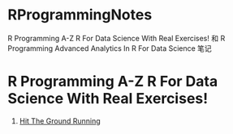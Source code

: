 # RProgrammingNotes
R Programming A-Z R For Data Science With Real Exercises! 和 R Programming Advanced Analytics In R For Data Science 笔记

# R Programming A-Z R For Data Science With Real Exercises!
1. [Hit The Ground Running](https://github.com/YeJiu97/RProgrammingNotes/blob/main/01%20-%20R%20Programming%20A-Z%20R%20For%20Data%20Science%20With%20Real%20Exercises!/1.%20Hit%20The%20Ground%20Running/1.%20Hit%20The%20Ground%20Running/1%20Hit%20The%20Ground%20Running%20b140198b1c92480b8323ad0548acace0.md)
